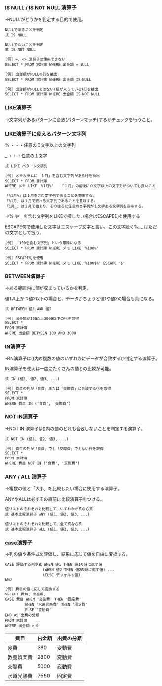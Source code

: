 ### IS NULL / IS NOT NULL 演算子

→NULLがどうかを判定する目的で使用。
```
NULLであることを判定
式 IS NULL
```
```
NULLでないことを判定
式 IS NOT NULL
```
```
[例] =, <> 演算子は使用できない
SELECT * FROM 家計簿 WHERE 出金額 = NULL

[例] 出金額がNULLの行を抽出
SELECT * FROM 家計簿 WHERE 出金額 IS NULL

[例] 出金額がNULLではない(値が入っている)行を抽出
SELECT * FROM 家計簿 WHERE 出金額 IS NOT NULL
```

### LIKE演算子

→文字列があるパターンに合致(パターンマッチ)するかチェックを行うこと。

### LIKE演算子に使えるパターン文字列

% ・・・任意の０文字以上の文字列

 _ ・・・任意の１文字
 ```
式 LIKE パターン文字列
```
```
[例] メモカラムに「１月」を含む文字列がある行を抽出
SELECT * FROM 家計簿
WHERE メモ LIKE '%1月%'   「１月」の前後に０文字以上の文字列がついても良いこと

「%1月%」は１月を含む文字列であることを意味する、
「%1月」は１月で終わる文字列であることを意味する、
「1月_」は１月で始まり、その後ろに任意の文字列が１文字ある文字列を意味する。
```

→% や _ を含む文字列をLIKEで探したい場合はESCAPE句を使用する

ESCAPE句で使用した文字はエスケープ文字と言い、この文字続く%, _ はただの文字として扱う。
```
[例] 「100を含む文字列」という意味になる
SELECT * FROM 家計簿 WHERE メモ LIKE '%100%'

[例] ESCAPE句を使用
SELECT * FROM 家計簿 WHERE メモ LIKE '%100$%' ESCAPE '$'
```

### BETWEEN演算子

→ある範囲内に値が収まっているかを判定。

値1以上かつ値2以下の場合と、データがちょうど値1や値2の場合も真になる。
```
式 BETWEEN 値1 AND 値2
```
```
[例] 出金額が100以上3000以下の行を取得
SELECT *
FROM 家計簿
WHERE 出金額 BETWEEN 100 AND 3000
```

### IN演算子

→IN演算子は()内の複数の値のいずれかにデータが合致するか判定する演算子。

IN演算子を使えは一度にたくさんの値との比較が可能。
```
式 IN (値1, 値2, 値3, ...)
```
```
[例] 費目の列が「食費」または「交際費」に合致する行を取得
SELECT *
FROM 家計簿
WHERE 費目 IN ('食費', '交際費')
```

### NOT IN演算子

→NOT IN 演算子は()内の値のどれも合致しないことを判定する演算子。
```
式 NOT IN (値1, 値2, 値3, ...)
```
```
[例] 費目の列が「食費」でも「交際費」でもない行を取得
SELECT *
FROM 家計簿
WHERE 費目 NOT IN ('食費', '交際費')
```

### ANY / ALL 演算子

→複数の値と「大小」を比較したい場合に使用する演算子。

ANYやALLは必ずその直前に比較演算子をつける。
```
値リストのそれぞれと比較して、いずれかが真なら真
式 基本比較演算子 ANY (値1, 値2, 値3, ...)
```
```
値リストのそれぞれと比較して、全て真なら真
式 基本比較演算子 ALL (値1, 値2, 値3, ...)
```

### case演算子

→列の値や条件式を評価し、結果に応じて値を自由に変換する。
```
CASE 評価する列や式 WHEN 値1 THEN 値1の時に返す値
                 (WHEN 値2 THEN 値2の時に返す値) ...
                 (ELSE デフォルト値)
END
```

```
[例] 費目の値に応じて変換する
SELECT 費目, 出金額,
CASE 費目 WHEN '居住費' THEN '固定費'
         WHEN '水道光熱費' THEN '固定費'
         ELSE '変動費'
END AS 出費の分類
FROM 家計簿
WHERE 出金額 > 0
```
| 費目 | 出金額  | 出費の分類 |
| --- | --- | --- |
| 食費 | 380 | 変動費 |
| 教養娯楽費 | 2800 | 変動費 |
| 交際費 | 5000 | 変動費 |
| 水道光熱費 | 7560 | 固定費 |
